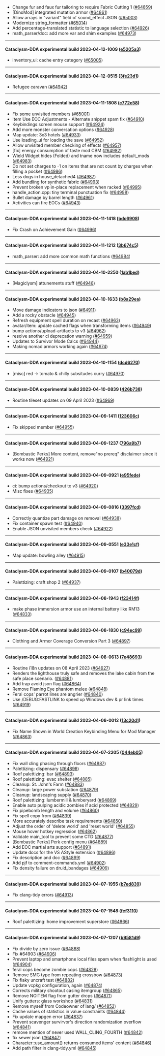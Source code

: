 * Change fur and faux fur tailoring to require Fabric Cutting 1  ([#64859](https://github.com/CleverRaven/Cataclysm-DDA/pull/64859))
* [DinoMod] integrated mutation armor ([#64861](https://github.com/CleverRaven/Cataclysm-DDA/pull/64861))
* Allow arrays in "variant" field of sound_effect JSON ([#65003](https://github.com/CleverRaven/Cataclysm-DDA/pull/65003))
* Modernize string_formatter ([#65014](https://github.com/CleverRaven/Cataclysm-DDA/pull/65014))
* Add percentage-translated statistic to language selection ([#64926](https://github.com/CleverRaven/Cataclysm-DDA/pull/64926))
* math_parser/doc: add more var and shim examples ([#64973](https://github.com/CleverRaven/Cataclysm-DDA/pull/64973))

---

#### Cataclysm-DDA experimental build 2023-04-12-1009 ([e5205a3](https://github.com/CleverRaven/Cataclysm-DDA/releases/tag/cdda-experimental-2023-04-12-1009))

* inventory_ui: cache entry category ([#65005](https://github.com/CleverRaven/Cataclysm-DDA/pull/65005))

---

#### Cataclysm-DDA experimental build 2023-04-12-0515 ([3fe23d1](https://github.com/CleverRaven/Cataclysm-DDA/releases/tag/cdda-experimental-2023-04-12-0515))

* Refugee caravan ([#64942](https://github.com/CleverRaven/Cataclysm-DDA/pull/64942))

---

#### Cataclysm-DDA experimental build 2023-04-11-1808 ([c772e58](https://github.com/CleverRaven/Cataclysm-DDA/releases/tag/cdda-experimental-2023-04-11-1808))

* Fix some unvisited members ([#65001](https://github.com/CleverRaven/Cataclysm-DDA/pull/65001))
* Item Use EOC Adjustments - Alternate snippet spam fix ([#64910](https://github.com/CleverRaven/Cataclysm-DDA/pull/64910))
* Keybindings screen mouse support ([#64924](https://github.com/CleverRaven/Cataclysm-DDA/pull/64924))
* Add more monster conversation options ([#64928](https://github.com/CleverRaven/Cataclysm-DDA/pull/64928))
* Map update: 3x3 hotels ([#64933](https://github.com/CleverRaven/Cataclysm-DDA/pull/64933))
* Use loading_ui for loading the save ([#64952](https://github.com/CleverRaven/Cataclysm-DDA/pull/64952))
* Allow unvisited member checking of effects ([#64957](https://github.com/CleverRaven/Cataclysm-DDA/pull/64957))
* [fix] energy consumption of taste mod CBM ([#64982](https://github.com/CleverRaven/Cataclysm-DDA/pull/64982))
* Wield Widget hides (Folded) and tname now includes default_mods ([#64983](https://github.com/CleverRaven/Cataclysm-DDA/pull/64983))
* Do not set charges to -1 on items that are not count by charges when filling a pocket ([#64986](https://github.com/CleverRaven/Cataclysm-DDA/pull/64986))
* Less dogs in house_detached4 ([#64987](https://github.com/CleverRaven/Cataclysm-DDA/pull/64987))
* Add bundling for synthetic fabric ([#64993](https://github.com/CleverRaven/Cataclysm-DDA/pull/64993))
* Prevent broken vp in-place replacement when racked ([#64995](https://github.com/CleverRaven/Cataclysm-DDA/pull/64995))
* handle_action.cpp: tiny terminal punctuation fix ([#64998](https://github.com/CleverRaven/Cataclysm-DDA/pull/64998))
* Bullet damage by barrel length ([#64961](https://github.com/CleverRaven/Cataclysm-DDA/pull/64961))
* Activities can fire EOCs ([#64943](https://github.com/CleverRaven/Cataclysm-DDA/pull/64943))

---

#### Cataclysm-DDA experimental build 2023-04-11-1418 ([bdc6908](https://github.com/CleverRaven/Cataclysm-DDA/releases/tag/cdda-experimental-2023-04-11-1418))

* Fix Crash on Achievement Gain ([#64996](https://github.com/CleverRaven/Cataclysm-DDA/pull/64996))

---

#### Cataclysm-DDA experimental build 2023-04-11-1212 ([3b674c5](https://github.com/CleverRaven/Cataclysm-DDA/releases/tag/cdda-experimental-2023-04-11-1212))

* math_parser: add more common math functions ([#64984](https://github.com/CleverRaven/Cataclysm-DDA/pull/64984))

---

#### Cataclysm-DDA experimental build 2023-04-10-2250 ([1ab1bed](https://github.com/CleverRaven/Cataclysm-DDA/releases/tag/cdda-experimental-2023-04-10-2250))

* [Magiclysm] attunements stuff ([#64946](https://github.com/CleverRaven/Cataclysm-DDA/pull/64946))

---

#### Cataclysm-DDA experimental build 2023-04-10-1633 ([b8a29ea](https://github.com/CleverRaven/Cataclysm-DDA/releases/tag/cdda-experimental-2023-04-10-1633))

* Move damage indicators to json ([#64911](https://github.com/CleverRaven/Cataclysm-DDA/pull/64911))
* Add a rocky obstacle ([#64945](https://github.com/CleverRaven/Cataclysm-DDA/pull/64945))
* Refresh equipment spell duration on recast ([#64963](https://github.com/CleverRaven/Cataclysm-DDA/pull/64963))
* avatar/item: update cached flags when transforming items ([#64949](https://github.com/CleverRaven/Cataclysm-DDA/pull/64949))
* bump actions/upload-artifacts to v3 ([#64962](https://github.com/CleverRaven/Cataclysm-DDA/pull/64962))
* resolve another ci deprecation warning ([#64959](https://github.com/CleverRaven/Cataclysm-DDA/pull/64959))
* Updates to Survivor Mode Calcs ([#64944](https://github.com/CleverRaven/Cataclysm-DDA/pull/64944))
* Making nomad armors working again ([#64974](https://github.com/CleverRaven/Cataclysm-DDA/pull/64974))

---

#### Cataclysm-DDA experimental build 2023-04-10-1154 ([dcd6270](https://github.com/CleverRaven/Cataclysm-DDA/releases/tag/cdda-experimental-2023-04-10-1154))

* [misc] red -> tomato & chilly subsitudes curry ([#64970](https://github.com/CleverRaven/Cataclysm-DDA/pull/64970))

---

#### Cataclysm-DDA experimental build 2023-04-10-0839 ([426b738](https://github.com/CleverRaven/Cataclysm-DDA/releases/tag/cdda-experimental-2023-04-10-0839))

* Routine tileset updates on 09 April 2023 ([#64969](https://github.com/CleverRaven/Cataclysm-DDA/pull/64969))

---

#### Cataclysm-DDA experimental build 2023-04-09-1411 ([123606c](https://github.com/CleverRaven/Cataclysm-DDA/releases/tag/cdda-experimental-2023-04-09-1411))

* Fix skipped member ([#64955](https://github.com/CleverRaven/Cataclysm-DDA/pull/64955))

---

#### Cataclysm-DDA experimental build 2023-04-09-1237 ([796a9b7](https://github.com/CleverRaven/Cataclysm-DDA/releases/tag/cdda-experimental-2023-04-09-1237))

* [Bombastic Perks] More content, remove"no prereq" disclaimer since it works now ([#64921](https://github.com/CleverRaven/Cataclysm-DDA/pull/64921))

---

#### Cataclysm-DDA experimental build 2023-04-09-0921 ([e95fede](https://github.com/CleverRaven/Cataclysm-DDA/releases/tag/cdda-experimental-2023-04-09-0921))

* ci: bump actions/checkout to v3 ([#64920](https://github.com/CleverRaven/Cataclysm-DDA/pull/64920))
* Misc fixes ([#64935](https://github.com/CleverRaven/Cataclysm-DDA/pull/64935))

---

#### Cataclysm-DDA experimental build 2023-04-09-0816 ([3397fcd](https://github.com/CleverRaven/Cataclysm-DDA/releases/tag/cdda-experimental-2023-04-09-0816))

* Correctly quantize part damage on removal ([#64938](https://github.com/CleverRaven/Cataclysm-DDA/pull/64938))
* Fix container spawn test ([#64940](https://github.com/CleverRaven/Cataclysm-DDA/pull/64940))
* Enable JSON unvisited members check ([#64922](https://github.com/CleverRaven/Cataclysm-DDA/pull/64922))

---

#### Cataclysm-DDA experimental build 2023-04-09-0551 ([e33e1cf](https://github.com/CleverRaven/Cataclysm-DDA/releases/tag/cdda-experimental-2023-04-09-0551))

* Map update: bowling alley ([#64915](https://github.com/CleverRaven/Cataclysm-DDA/pull/64915))

---

#### Cataclysm-DDA experimental build 2023-04-09-0107 ([b40079d](https://github.com/CleverRaven/Cataclysm-DDA/releases/tag/cdda-experimental-2023-04-09-0107))

* Palettizing: craft shop 2 ([#64937](https://github.com/CleverRaven/Cataclysm-DDA/pull/64937))

---

#### Cataclysm-DDA experimental build 2023-04-08-1943 ([f23414f](https://github.com/CleverRaven/Cataclysm-DDA/releases/tag/cdda-experimental-2023-04-08-1943))

* make phase immersion armor use an internal battery like RM13 ([#64833](https://github.com/CleverRaven/Cataclysm-DDA/pull/64833))

---

#### Cataclysm-DDA experimental build 2023-04-08-1830 ([c94ec99](https://github.com/CleverRaven/Cataclysm-DDA/releases/tag/cdda-experimental-2023-04-08-1830))

* Clothing and Armor Coverage Conversion Part 3 ([#64897](https://github.com/CleverRaven/Cataclysm-DDA/pull/64897))

---

#### Cataclysm-DDA experimental build 2023-04-08-0613 ([7e48693](https://github.com/CleverRaven/Cataclysm-DDA/releases/tag/cdda-experimental-2023-04-08-0613))

* Routine i18n updates on 08 April 2023 ([#64927](https://github.com/CleverRaven/Cataclysm-DDA/pull/64927))
* Renders the lighthouse truly safe and removes the lake cabin from the safe place scenario. ([#64881](https://github.com/CleverRaven/Cataclysm-DDA/pull/64881))
* Add trap avoid json flag ([#64864](https://github.com/CleverRaven/Cataclysm-DDA/pull/64864))
* Remove Flaming Eye phantom melee ([#64848](https://github.com/CleverRaven/Cataclysm-DDA/pull/64848))
* Feral cops' parrot lines are angrier ([#64840](https://github.com/CleverRaven/Cataclysm-DDA/pull/64840))
* Use /DEBUG:FASTLINK to speed up Windows dev & pr link times ([#64919](https://github.com/CleverRaven/Cataclysm-DDA/pull/64919))

---

#### Cataclysm-DDA experimental build 2023-04-08-0012 ([13c20d1](https://github.com/CleverRaven/Cataclysm-DDA/releases/tag/cdda-experimental-2023-04-08-0012))

* Fix Name Shown in World Creation Keybinding Menu for Mod Manager ([#64863](https://github.com/CleverRaven/Cataclysm-DDA/pull/64863))

---

#### Cataclysm-DDA experimental build 2023-04-07-2205 ([044eb05](https://github.com/CleverRaven/Cataclysm-DDA/releases/tag/cdda-experimental-2023-04-07-2205))

* Fix wall cling phasing through floors ([#64887](https://github.com/CleverRaven/Cataclysm-DDA/pull/64887))
* Palettizing: dispensary ([#64898](https://github.com/CleverRaven/Cataclysm-DDA/pull/64898))
* Roof palettizing: bar ([#64893](https://github.com/CleverRaven/Cataclysm-DDA/pull/64893))
* Roof palettizing: evac shelter ([#64885](https://github.com/CleverRaven/Cataclysm-DDA/pull/64885))
* Cleanup: St. John's Farm ([#64883](https://github.com/CleverRaven/Cataclysm-DDA/pull/64883))
* Cleanup: large power substation ([#64879](https://github.com/CleverRaven/Cataclysm-DDA/pull/64879))
* Cleanup: landscaping supply ([#64870](https://github.com/CleverRaven/Cataclysm-DDA/pull/64870))
* Roof palettizing: lumbermill & lumberyard ([#64869](https://github.com/CleverRaven/Cataclysm-DDA/pull/64869))
* Enable auto pulping acidic zombies if acid protected ([#64829](https://github.com/CleverRaven/Cataclysm-DDA/pull/64829))
* Fix pipebomb length and volume ([#64860](https://github.com/CleverRaven/Cataclysm-DDA/pull/64860))
* Fix spell copy from ([#64839](https://github.com/CleverRaven/Cataclysm-DDA/pull/64839))
* More accurately describe task requirements ([#64850](https://github.com/CleverRaven/Cataclysm-DDA/pull/64850))
* Adjust the order of 'delete world' and 'reset world' ([#64855](https://github.com/CleverRaven/Cataclysm-DDA/pull/64855))
* Mouse hover hotkey regression ([#64862](https://github.com/CleverRaven/Cataclysm-DDA/pull/64862))
* Validate main_tool to prevent some CTD ([#64877](https://github.com/CleverRaven/Cataclysm-DDA/pull/64877))
* [Bombastic Perks] Perk config menu ([#64889](https://github.com/CleverRaven/Cataclysm-DDA/pull/64889))
* Add EOC martial arts support ([#64891](https://github.com/CleverRaven/Cataclysm-DDA/pull/64891))
* Update docs for the VS AStyle extension ([#64896](https://github.com/CleverRaven/Cataclysm-DDA/pull/64896))
* Fix description and doc ([#64899](https://github.com/CleverRaven/Cataclysm-DDA/pull/64899))
* Add pjf to comment-commands.yml ([#64902](https://github.com/CleverRaven/Cataclysm-DDA/pull/64902))
* Fix density failure on druid_bandages ([#64909](https://github.com/CleverRaven/Cataclysm-DDA/pull/64909))

---

#### Cataclysm-DDA experimental build 2023-04-07-1955 ([b7ed839](https://github.com/CleverRaven/Cataclysm-DDA/releases/tag/cdda-experimental-2023-04-07-1955))

* Fix clang-tidy errors ([#64913](https://github.com/CleverRaven/Cataclysm-DDA/pull/64913))

---

#### Cataclysm-DDA experimental build 2023-04-07-1548 ([fef3110](https://github.com/CleverRaven/Cataclysm-DDA/releases/tag/cdda-experimental-2023-04-07-1548))

* Roof palettizing: home improvement superstore ([#64866](https://github.com/CleverRaven/Cataclysm-DDA/pull/64866))

---

#### Cataclysm-DDA experimental build 2023-04-07-1207 ([b9581d9](https://github.com/CleverRaven/Cataclysm-DDA/releases/tag/cdda-experimental-2023-04-07-1207))

* Fix divide by zero issue ([#64888](https://github.com/CleverRaven/Cataclysm-DDA/pull/64888))
* Fix #64903 ([#64906](https://github.com/CleverRaven/Cataclysm-DDA/pull/64906))
* Prevent laptop and smartphone local files spam when flashlight is used ([#64904](https://github.com/CleverRaven/Cataclysm-DDA/pull/64904))
* feral cops become zombie cops ([#64828](https://github.com/CleverRaven/Cataclysm-DDA/pull/64828))
* Remove SMG type from repeating crossbow ([#64873](https://github.com/CleverRaven/Cataclysm-DDA/pull/64873))
* Fix flaky uncraft test ([#64882](https://github.com/CleverRaven/Cataclysm-DDA/pull/64882))
* Update vcpkg configuration, again ([#64874](https://github.com/CleverRaven/Cataclysm-DDA/pull/64874))
* Corrects military shootout casing itemgroup ([#64865](https://github.com/CleverRaven/Cataclysm-DDA/pull/64865))
* Remove NOITEM flag from gutter drops ([#64871](https://github.com/CleverRaven/Cataclysm-DDA/pull/64871))
* Unify gutters: glass workshop ([#64831](https://github.com/CleverRaven/Cataclysm-DDA/pull/64831))
* Remove myself from Codeowner of lang/ ([#64852](https://github.com/CleverRaven/Cataclysm-DDA/pull/64852))
* Cache values of statistics in value constraints ([#64844](https://github.com/CleverRaven/Cataclysm-DDA/pull/64844))
* Fix update mapgen error ([#64837](https://github.com/CleverRaven/Cataclysm-DDA/pull/64837))
* Prevent scavenger survirvor's direction randomization overflow ([#64841](https://github.com/CleverRaven/Cataclysm-DDA/pull/64841))
* remove mention of never used WALL_CLING_FOURTH ([#64842](https://github.com/CleverRaven/Cataclysm-DDA/pull/64842))
* fix sewer json ([#64847](https://github.com/CleverRaven/Cataclysm-DDA/pull/64847))
* Character::use_amount() returns consumed items' content ([#64846](https://github.com/CleverRaven/Cataclysm-DDA/pull/64846))
* Add path filter in clang-tidy.yml ([#64845](https://github.com/CleverRaven/Cataclysm-DDA/pull/64845))
